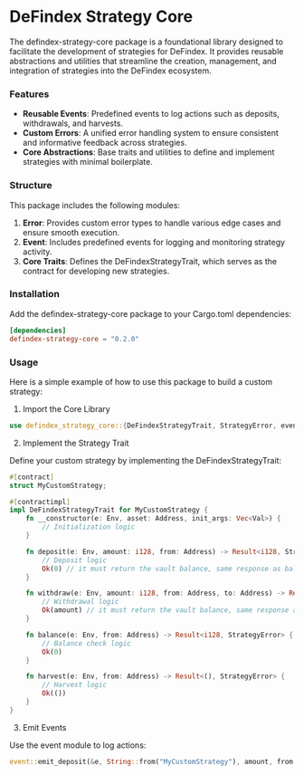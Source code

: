 # DeFindex Strategy Core

The defindex-strategy-core package is a foundational library designed to facilitate the development of strategies for DeFindex. It provides reusable abstractions and utilities that streamline the creation, management, and integration of strategies into the DeFindex ecosystem.

### Features

- **Reusable Events**: Predefined events to log actions such as deposits, withdrawals, and harvests.
- **Custom Errors**: A unified error handling system to ensure consistent and informative feedback across strategies.
- **Core Abstractions**: Base traits and utilities to define and implement strategies with minimal boilerplate.

### Structure

This package includes the following modules:
1. **Error**: Provides custom error types to handle various edge cases and ensure smooth execution.
2. **Event**: Includes predefined events for logging and monitoring strategy activity.
3. **Core Traits**: Defines the DeFindexStrategyTrait, which serves as the contract for developing new strategies.

### Installation

Add the defindex-strategy-core package to your Cargo.toml dependencies:

```toml
[dependencies]
defindex-strategy-core = "0.2.0"
```

### Usage

Here is a simple example of how to use this package to build a custom strategy:

1. Import the Core Library
```rust
use defindex_strategy_core::{DeFindexStrategyTrait, StrategyError, event};
```

2. Implement the Strategy Trait

Define your custom strategy by implementing the DeFindexStrategyTrait:
```rust
#[contract]
struct MyCustomStrategy;

#[contractimpl]
impl DeFindexStrategyTrait for MyCustomStrategy {
    fn __constructor(e: Env, asset: Address, init_args: Vec<Val>) {
        // Initialization logic
    }

    fn deposit(e: Env, amount: i128, from: Address) -> Result<i128, StrategyError> {
        // Deposit logic
        Ok(0) // it must return the vault balance, same response as balance() 
    }

    fn withdraw(e: Env, amount: i128, from: Address, to: Address) -> Result<i128, StrategyError> {
        // Withdrawal logic
        Ok(amount) // it must return the vault balance, same response as balance() 
    }

    fn balance(e: Env, from: Address) -> Result<i128, StrategyError> {
        // Balance check logic
        Ok(0)
    }

    fn harvest(e: Env, from: Address) -> Result<(), StrategyError> {
        // Harvest logic
        Ok(())
    }
}
```

3. Emit Events

Use the event module to log actions:
```rust
event::emit_deposit(&e, String::from("MyCustomStrategy"), amount, from.clone());
```